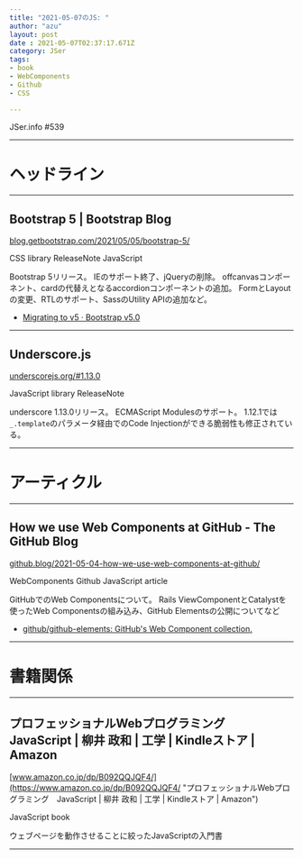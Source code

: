 ```yaml
---
title: "2021-05-07のJS: "
author: "azu"
layout: post
date : 2021-05-07T02:37:17.671Z
category: JSer
tags:
- book
- WebComponents
- Github
- CSS

---
```


JSer.info #539

----

<h1 class="site-genre">ヘッドライン</h1>

----

## Bootstrap 5 | Bootstrap Blog
[blog.getbootstrap.com/2021/05/05/bootstrap-5/](https://blog.getbootstrap.com/2021/05/05/bootstrap-5/ "Bootstrap 5 | Bootstrap Blog")
<p class="jser-tags jser-tag-icon"><span class="jser-tag">CSS</span> <span class="jser-tag">library</span> <span class="jser-tag">ReleaseNote</span> <span class="jser-tag">JavaScript</span></p>

Bootstrap 5リリース。
IEのサポート終了、jQueryの削除。
offcanvasコンポーネント、cardの代替えとなるaccordionコンポーネントの追加。
FormとLayoutの変更、RTLのサポート、SassのUtility APIの追加など。

- [Migrating to v5 · Bootstrap v5.0](https://getbootstrap.com/docs/5.0/migration/ "Migrating to v5 · Bootstrap v5.0")

----

## Underscore.js
[underscorejs.org/#1.13.0](https://underscorejs.org/#1.13.0 "Underscore.js")
<p class="jser-tags jser-tag-icon"><span class="jser-tag">JavaScript</span> <span class="jser-tag">library</span> <span class="jser-tag">ReleaseNote</span></p>

underscore 1.13.0リリース。
ECMAScript Modulesのサポート。
1.12.1では`_.template`のパラメータ経由でのCode Injectionができる脆弱性も修正されている。


----
<h1 class="site-genre">アーティクル</h1>

----

## How we use Web Components at GitHub - The GitHub Blog
[github.blog/2021-05-04-how-we-use-web-components-at-github/](https://github.blog/2021-05-04-how-we-use-web-components-at-github/ "How we use Web Components at GitHub - The GitHub Blog")
<p class="jser-tags jser-tag-icon"><span class="jser-tag">WebComponents</span> <span class="jser-tag">Github</span> <span class="jser-tag">JavaScript</span> <span class="jser-tag">article</span></p>

GitHubでのWeb Componentsについて。
Rails ViewComponentとCatalystを使ったWeb Componentsの組み込み、GitHub Elementsの公開についてなど

- [github/github-elements: GitHub&#039;s Web Component collection.](https://github.com/github/github-elements "github/github-elements: GitHub&amp;#039;s Web Component collection.")

----
<h1 class="site-genre">書籍関係</h1>

----

## プロフェッショナルWebプログラミング　JavaScript | 柳井 政和 | 工学 | Kindleストア | Amazon
[www.amazon.co.jp/dp/B092QQJQF4/](https://www.amazon.co.jp/dp/B092QQJQF4/ "プロフェッショナルWebプログラミング　JavaScript | 柳井 政和 | 工学 | Kindleストア | Amazon")
<p class="jser-tags jser-tag-icon"><span class="jser-tag">JavaScript</span> <span class="jser-tag">book</span></p>

ウェブページを動作させることに絞ったJavaScriptの入門書


----
